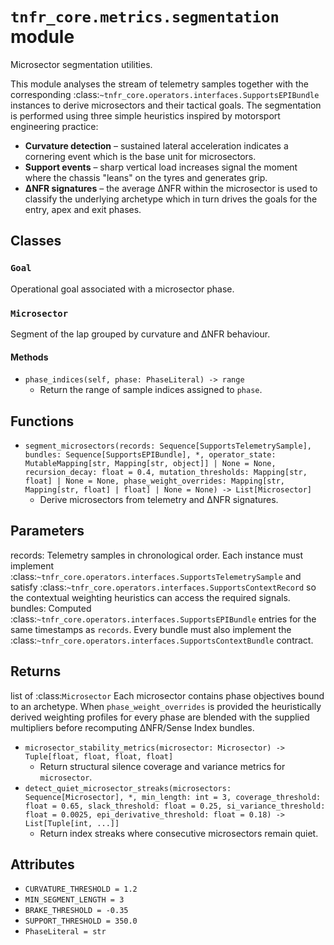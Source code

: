 # `tnfr_core.metrics.segmentation` module
Microsector segmentation utilities.

This module analyses the stream of telemetry samples together with the
corresponding :class:`~tnfr_core.operators.interfaces.SupportsEPIBundle` instances to
derive microsectors and their tactical goals.  The segmentation is
performed using three simple heuristics inspired by motorsport
engineering practice:

* **Curvature detection** – sustained lateral acceleration indicates a
  cornering event which is the base unit for microsectors.
* **Support events** – sharp vertical load increases signal the moment
  where the chassis "leans" on the tyres and generates grip.
* **ΔNFR signatures** – the average ΔNFR within the microsector is used
  to classify the underlying archetype which in turn drives the goals
  for the entry, apex and exit phases.

## Classes
### `Goal`
Operational goal associated with a microsector phase.

### `Microsector`
Segment of the lap grouped by curvature and ΔNFR behaviour.

#### Methods
- `phase_indices(self, phase: PhaseLiteral) -> range`
  - Return the range of sample indices assigned to ``phase``.

## Functions
- `segment_microsectors(records: Sequence[SupportsTelemetrySample], bundles: Sequence[SupportsEPIBundle], *, operator_state: MutableMapping[str, Mapping[str, object]] | None = None, recursion_decay: float = 0.4, mutation_thresholds: Mapping[str, float] | None = None, phase_weight_overrides: Mapping[str, Mapping[str, float] | float] | None = None) -> List[Microsector]`
  - Derive microsectors from telemetry and ΔNFR signatures.

Parameters
----------
records:
    Telemetry samples in chronological order. Each instance must implement
    :class:`~tnfr_core.operators.interfaces.SupportsTelemetrySample` and satisfy
    :class:`~tnfr_core.operators.interfaces.SupportsContextRecord` so the
    contextual weighting heuristics can access the required signals.
bundles:
    Computed :class:`~tnfr_core.operators.interfaces.SupportsEPIBundle` entries for
    the same timestamps as ``records``. Every bundle must also implement the
    :class:`~tnfr_core.operators.interfaces.SupportsContextBundle` contract.

Returns
-------
list of :class:`Microsector`
    Each microsector contains phase objectives bound to an archetype. When
    ``phase_weight_overrides`` is provided the heuristically derived
    weighting profiles for every phase are blended with the supplied
    multipliers before recomputing ΔNFR/Sense Index bundles.
- `microsector_stability_metrics(microsector: Microsector) -> Tuple[float, float, float, float]`
  - Return structural silence coverage and variance metrics for ``microsector``.
- `detect_quiet_microsector_streaks(microsectors: Sequence[Microsector], *, min_length: int = 3, coverage_threshold: float = 0.65, slack_threshold: float = 0.25, si_variance_threshold: float = 0.0025, epi_derivative_threshold: float = 0.18) -> List[Tuple[int, ...]]`
  - Return index streaks where consecutive microsectors remain quiet.

## Attributes
- `CURVATURE_THRESHOLD = 1.2`
- `MIN_SEGMENT_LENGTH = 3`
- `BRAKE_THRESHOLD = -0.35`
- `SUPPORT_THRESHOLD = 350.0`
- `PhaseLiteral = str`

